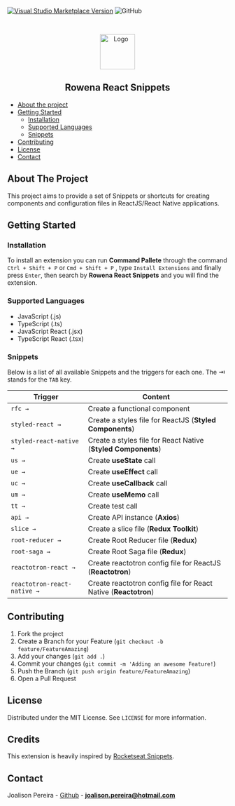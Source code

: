 [![Visual Studio Marketplace Version](https://img.shields.io/visual-studio-marketplace/v/joalisonpereira.rowena-react-snippets.svg)](https://marketplace.visualstudio.com/items?itemName=joalisonpereira.rowena-react-snippets)
![GitHub](https://img.shields.io/github/license/rocketseat/rocketseat-vscode-reactjs-snippets.svg)

<!-- PROJECT LOGO -->
<br />
<p align="center">
  <a href="https://github.com/joalisonpereira">
    <img src="https://github.com/joalisonpereira/rowena-react-snippets/blob/master/images/rowena.png?raw=true" width="80" alt="Logo">
  </a>
  <h2 align="center">Rowena React Snippets</h2>
</p>

<!-- TABLE OF CONTENTS -->

- [About the project](#about-the-project)
- [Getting Started](#getting-started)
  - [Installation](#installation)
  - [Supported Languages](#supported-languages)
  - [Snippets](#snippets)
- [Contributing](#contributing)
- [License](#license)
- [Contact](#contact)

<!-- ABOUT THE PROJECT -->

## About The Project

This project aims to provide a set of Snippets or shortcuts for creating components and configuration files in ReactJS/React Native applications.

## Getting Started

### Installation

To install an extension you can run **Command Pallete** through the command `Ctrl + Shift + P` or `Cmd + Shift + P` , type `Install Extensions` and finally press `Enter`, then search by **Rowena React Snippets** and you will find the extension.

### Supported Languages

- JavaScript (.js)
- TypeScript (.ts)
- JavaScript React (.jsx)
- TypeScript React (.tsx)

### Snippets

Below is a list of all available Snippets and the triggers for each one. The **⇥** stands for the `TAB` key.

| Trigger                     | Content                                                         |
| --------------------------- | --------------------------------------------------------------- |
| `rfc →`                     | Create a functional component                                   |
| `styled-react →`            | Create a styles file for ReactJS (**Styled Components**)        |
| `styled-react-native →`     | Create a styles file for React Native (**Styled Components**)   |
| `us →`                      | Create **useState** call                                        |
| `ue →`                      | Create **useEffect** call                                       |
| `uc →`                      | Create **useCallback** call                                     |
| `um →`                      | Create **useMemo** call                                         |
| `tt →`                      | Create test call                                                |
| `api →`                     | Create API instance (**Axios**)                                 |
| `slice →`                   | Create a slice file (**Redux Toolkit**)                         |
| `root-reducer →`            | Create Root Reducer file (**Redux**)                            |
| `root-saga →`               | Create Root Saga file (**Redux**)                               |
| `reactotron-react →`        | Create reactotron config file for ReactJS (**Reactotron**)      |
| `reactotron-react-native →` | Create reactotron config file for React Native (**Reactotron**) |

<!-- CONTRIBUTING -->

## Contributing

1. Fork the project
2. Create a Branch for your Feature (`git checkout -b feature/FeatureAmazing`)
3. Add your changes (`git add .`)
4. Commit your changes (`git commit -m 'Adding an awesome Feature!`)
5. Push the Branch (`git push origin feature/FeatureAmazing`)
6. Open a Pull Request

<!-- LICENSE -->

## License

Distributed under the MIT License. See `LICENSE` for more information.

## Credits

This extension is heavily inspired by [Rocketseat Snippets](https://github.com/Rocketseat/rocketseat-vscode-reactjs-snippets).

<!-- CONTACT -->

## Contact

Joalison Pereira - [Github](https://github.com/joalisonpereira) - **joalison.pereira@hotmail.com**
